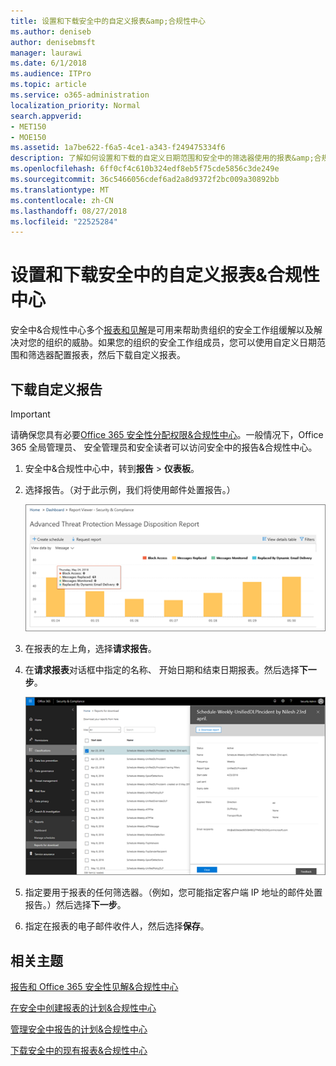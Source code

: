 ```yaml
---
title: 设置和下载安全中的自定义报表&amp;合规性中心
ms.author: deniseb
author: denisebmsft
manager: laurawi
ms.date: 6/1/2018
ms.audience: ITPro
ms.topic: article
ms.service: o365-administration
localization_priority: Normal
search.appverid:
- MET150
- MOE150
ms.assetid: 1a7be622-f6a5-4ce1-a343-f249475334f6
description: 了解如何设置和下载的自定义日期范围和安全中的筛选器使用的报表&amp;合规性中心。
ms.openlocfilehash: 6ff0cf4c610b324edf8eb5f75cde5856c3de249e
ms.sourcegitcommit: 36c5466056cdef6ad2a8d9372f2bc009a30892bb
ms.translationtype: MT
ms.contentlocale: zh-CN
ms.lasthandoff: 08/27/2018
ms.locfileid: "22525284"
---
```

# <a name="set-up-and-download-a-custom-report-in-the-security-amp-compliance-center"></a>设置和下载安全中的自定义报表&amp;合规性中心

安全中&amp;合规性中心多个[报表和见解](reports-and-insights-in-security-and-compliance.md)是可用来帮助贵组织的安全工作组缓解以及解决对您的组织的威胁。如果您的组织的安全工作组成员，您可以使用自定义日期范围和筛选器配置报表，然后下载自定义报表。 
  
## <a name="download-a-custom-report"></a>下载自定义报告

> [!IMPORTANT]
> 请确保您具有必要[Office 365 安全性分配权限&amp;合规性中心](permissions-in-the-security-and-compliance-center.md)。一般情况下，Office 365 全局管理员、 安全管理员和安全读者可以访问安全中的报告&amp;合规性中心。 
  
1. 安全中&amp;合规性中心中，转到**报告** \> **仪表板**。
    
2. 选择报告。（对于此示例，我们将使用邮件处置报告。）
    
    ![选择请求报告以下载一个报表](media/b566925d-b9d9-453d-9bdd-f2637c7ba140.png)
  
3. 在报表的左上角，选择**请求报告**。
    
4. 在**请求报表**对话框中指定的名称、 开始日期和结束日期报表。然后选择**下一步**。
    
    ![安全中&amp;合规性中心中，选择报告\>下载报告](media/65e625f5-c98c-49fc-9c1f-8c80ec8308fd.png)
  
5. 指定要用于报表的任何筛选器。（例如，您可能指定客户端 IP 地址的邮件处置报告。）然后选择**下一步**。
    
6. 指定在报表的电子邮件收件人，然后选择**保存**。
    
## <a name="related-topics"></a>相关主题

[报告和 Office 365 安全性见解&amp;合规性中心](reports-and-insights-in-security-and-compliance.md)
  
[在安全中创建报表的计划&amp;合规性中心](create-a-schedule-for-a-report.md)
  
[管理安全中报告的计划&amp;合规性中心](manage-schedules-for-multiple-reports.md)
  
[下载安全中的现有报表&amp;合规性中心](download-existing-reports.md)
  


